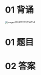 # 01 背诵

<img src="https://cvp.oss-cn-shanghai.aliyuncs.com/202411121120122.png" alt="image-20241112112038034" style="zoom:50%;" />



# 01 题目





# 02 答案

